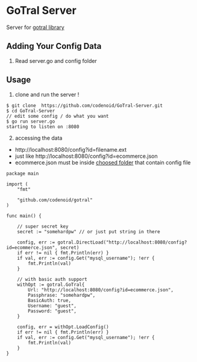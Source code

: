 # GoTral Server

Server for [gotral library](https://github.com/codenoid/GoTral)

## Adding Your Config Data

1. Read server.go and config folder

## Usage

1. clone and run the server !
```
$ git clone  https://github.com/codenoid/GoTral-Server.git
$ cd GoTral-Server
// edit some config / do what you want
$ go run server.go
starting to listen on :8080
```
2. accessing the data

- http://localhost:8080/config?id=filename.ext
- just like http://localhost:8080/config?id=ecommerce.json
- ecommerce.json must be inside [choosed folder](https://github.com/codenoid/GoTral-Server/blob/ca0c016c2642ab91d27ea8369a74cb9818d94f79/server.go#L14) that contain config file

```
package main

import (
	"fmt"

	"github.com/codenoid/gotral"
)

func main() {

	// super secret key
	secret := "somehardpw" // or just put string in there

	config, err := gotral.DirectLoad("http://localhost:8080/config?id=ecommerce.json", secret)
	if err != nil { fmt.Println(err) }
	if val, err := config.Get("mysql_username"); !err {
 		fmt.Println(val)
 	}

	// with basic auth support
	withOpt := gotral.GoTral{
		Url: "http://localhost:8080/config?id=ecommerce.json",
		Passphrase: "somehardpw",
		BasicAuth: true,
		Username: "guest",
		Password: "guest",
	}

	config, err = withOpt.LoadConfig()
	if err != nil { fmt.Println(err) }
	if val, err := config.Get("mysql_username"); !err {
 		fmt.Println(val)
 	}
}
```
